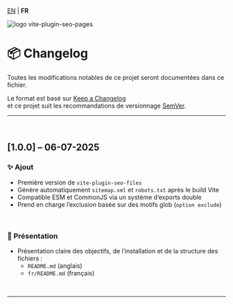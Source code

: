 [EN](../CHANGELOG.md) | **FR**

<div>
  <img src="https://browserux.com/assets/img/logo/logo-vite-plugin-seo-pages.png" alt="logo vite-plugin-seo-pages"/>
</div>

# 📦 Changelog

Toutes les modifications notables de ce projet seront documentées dans ce fichier.

Le format est basé sur [Keep a Changelog](https://keepachangelog.com/fr/1.0.0/)  
et ce projet suit les recommandations de versionnage [SemVer](https://semver.org/lang/fr/).

---

<br>

## [1.0.0] – 06-07-2025

### ✨ Ajout

- Première version de `vite-plugin-seo-files`
- Génère automatiquement `sitemap.xml` et `robots.txt` après le build Vite
- Compatible ESM et CommonJS via un système d’exports double
- Prend en charge l’exclusion basée sur des motifs glob (`option exclude`)

<br>

### 📘 Présentation

- Présentation claire des objectifs, de l’installation et de la structure des fichiers : 
  - `README.md` (anglais)
  - `fr/README.md` (français)
  
<br>

---